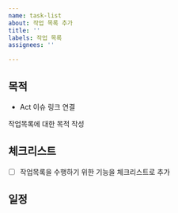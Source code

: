 ```yaml
---
name: task-list
about: 작업 목록 추가
title: ''
labels: 작업 목록
assignees: ''

---
```


## 목적

- Act 이슈 링크 연결

작업목록에 대한 목적 작성

## 체크리스트

- [ ]  작업목록을 수행하기 위한 기능을 체크리스트로 추가

## 일정
